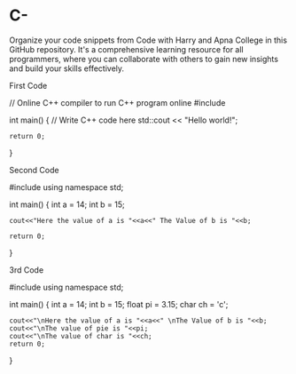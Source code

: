 # C-
Organize your code snippets from Code with Harry and Apna College in this GitHub repository. It's a comprehensive learning resource for all programmers, where you can collaborate with others to gain new insights and build your skills effectively.

First Code 

// Online C++ compiler to run C++ program online
#include <iostream>

int main() {
    // Write C++ code here
    std::cout << "Hello world!";

    return 0;
}
  
  
Second Code 
    
#include<iostream>
using namespace std;

int main()
{
    int a = 14;
    int b = 15;
    
    cout<<"Here the value of a is "<<a<<" The Value of b is "<<b;
    
    return 0;
}    

    
3rd Code

#include<iostream>
using namespace std;

int main()
{
    int a = 14;
    int b = 15;
    float pi = 3.15;
    char ch = 'c';
    
    cout<<"\nHere the value of a is "<<a<<" \nThe Value of b is "<<b;
    cout<<"\nThe value of pie is "<<pi;
    cout<<"\nThe value of char is "<<ch;
    return 0;
}    
